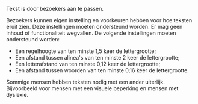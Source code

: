 <!-- @license CC0-1.0 -->

Tekst is door bezoekers aan te passen.

Bezoekers kunnen eigen instelling en voorkeuren hebben voor hoe teksten eruit zien. Deze instellingen moeten ondersteund worden. Er mag geen inhoud of functionaliteit wegvallen. De volgende instellingen moeten ondersteund worden:

- Een regelhoogte van ten minste 1,5 keer de lettergrootte;
- Een afstand tussen alinea's van ten minste 2 keer de lettergrootte;
- Een letterafstand van ten minste 0,12 keer de lettergrootte;
- Een afstand tussen woorden van ten minste 0,16 keer de lettergrootte.

Sommige mensen hebben teksten nodig met een ander uiterlijk. Bijvoorbeeld voor mensen met een visuele beperking en mensen met dyslexie.
